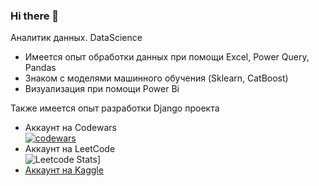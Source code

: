 ### Hi there 👋

Аналитик данных. DataScience
- Имеется опыт обработки данных при помощи Excel, Power Query, Pandas
- Знаком с моделями машинного обучения (Sklearn, CatBoost)
- Визуализация при помощи Power Bi

Также имеется опыт разработки Django проекта



- Аккаунт на Codewars \
[![codewars](https://www.codewars.com/users/SirAlexFer/badges/large)](https://www.codewars.com/users/SirAlexFer)  
- Аккаунт на LeetCode \
![Leetcode Stats](https://leetcard.jacoblin.cool/SirAlexFer)]
- [Аккаунт на Kaggle](https://www.kaggle.com/gladalex)
